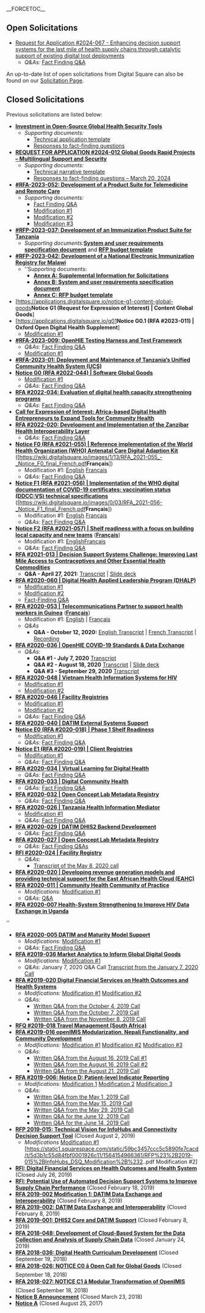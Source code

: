 \_\_FORCETOC\_\_

## Open Solicitations

- [Request for Application \#2024-067 - Enhancing decision support
  systems for the last mile of health supply chains through catalytic
  support of existing digital tool
  deployments](https://digitalsquare.org/rfa-2024-076-enhancing-decision-support-systemss)
  - *Q&As:* [Fact Finding
    Q&A](https://digitalsquare.org/s/RFA-QA-2024-076-Final.pdf)

An up-to-date list of open solicitations from Digital Square can also be
found on our [Solicitation
Page](http://digitalsquare.org/solicitations).

## Closed Solicitations

Previous solicitations are listed below:

- [**Investment in Open-Source Global Health Security
  Tools**](https://digitalsquare.org/rfa-2024-067-investment-open-source-global-health-security-tools)
  - *Supporting documents:*
    - [Technical application
      template](https://digitalsquare.org/s/2024-RFA-Security-Technical-Application-Template.docx)
    - [Responses to fact-finding
      questions](https://digitalsquare.org/s/RFA2024_067_QandA_Final.pdf)
- [**REQUEST FOR APPLICATION \#2024-012 Global Goods Rapid Projects –
  Multilingual Support and
  Security**](https://digitalsquare.org/s/RFA-2024-012_GG_Rapid-Projects_Multilingual_Support__Security.pdf)
  - *Supporting documents:*
    - [Technical narrative
      template](https://docs.google.com/document/d/18nvr0Dnb9v8DwWJwKUOJe8kPbW5CmwJw/edit?usp=sharing&ouid=108528592918980127354&rtpof=true&sd=true)
    - [Responses to fact-finding questions – March 20,
      2024](https://digitalsquare.org/s/RFA-2024-012-Responses-to-fact-finding-questions-FINALdocx.pdf)
- [**\#RFA-2023-052: Development of a Product Suite for Telemedicine and
  Remote
  Care**](https://wiki.digitalsquare.io/images/d/d9/Product_Suite_Telemedicine_RFA_FINAL.pdf)
  - *Supporting documents:*
    - [Fact Finding
      Q&A](https://wiki.digitalsquare.io/images/1/1d/Telemedicine_RFA_Q%26A.pdf)
    - [Modification
      \#1](https://wiki.digitalsquare.io/images/e/e3/Telemedicine_RFA_Modifcation.pdf)
    - [Modification
      \#2](https://wiki.digitalsquare.io/images/3/3a/Telemedicine%2BRFA%2BModifcation2%2B.pdf)
    - [Modification
      \#3](https://wiki.digitalsquare.io/images/9/94/Telemedicine_RFA_Modification_3.pdf)
- [**\#RFP-2023-037: Development of an Immunization Product Suite for
  Tanzania**](https://wiki.digitalsquare.io/images/7/7b/RFP_Immunization_Product_Suite_Tanzania.pdf)
  - *Supporting documents:*[**System and user requirements specification
    document**](https://wiki.digitalsquare.io/images/4/47/DIPC_TImR_Requirement_Specification_Document.pdf)
    and [**RFP budget
    template**](https://wiki.digitalsquare.io/index.php/File:RFP_Budget_Template.xlsx)
- [**\#RFP-2023-042: Development of a National Electronic Immunization
  Registry for
  Malawi**](https://wiki.digitalsquare.io/images/b/bb/MW_RFP_Aug2023_Final.pdf)
  - ''Supporting documents:
    - [**Annex A: Supplemental Information for
      Solicitations**](https://wiki.digitalsquare.io/images/9/92/Annex_A_Supplemental-Information-for-PATH-Solicitations.pdf)  
    - [**Annex B: System and user requirements specification
      document**](https://static1.squarespace.com/static/59bc3457ccc5c5890fe7cacd/t/64e89579927a8f50417dce0f/1692964405772/SURD_Immunization-MW_Aug2023+.pdf)  
    - [**Annex C: RFP budget
      template**](https://wiki.digitalsquare.io/index.php/File:RFP_Budget_Template.xlsx)
- \[<https://applications.digitalsquare.io/notice-g1-content-global-goods>**Notice
  G1 (Request for Expression of Interest) \| Content Global Goods**\]
- \[<https://applications.digitalsquare.io/g01>**Notice G0.1 (RFA
  \#2023-011) \| Oxford Open Digital Health Supplement**\]
  - [Modification
    \#1](https://applications.digitalsquare.io/notice-g01-modification-1)
- [**\#RFA-2023-009: OpenHIE Testing Harness and Test
  Framework**](https://wiki.digitalsquare.io/images/9/94/RFP_testing_harness_2023_009_FINAL_0.pdf)
  - *Q&As:* [Fact Finding
    Q&A](https://wiki.digitalsquare.io/images/2/23/Testing_Harness_Q_and_A_Updated.pdf)
  - [Modification
    \#1](https://wiki.digitalsquare.io/images/b/b2/Testing_Harness_Modification_1_FINAL.pdf)
- [**\#RFA-2023-01: Deployment and Maintenance of Tanzania’s Unified
  Community Health System
  (UCS)**](https://wiki.digitalsquare.io/images/7/7f/RFA-2023-01_Deployment_and_Maintenance_of_Tanzania%E2%80%99s_Unified_Community_Health_System_%28UCS%29.pdf)
- [**Notice G0 (RFA \#2022-044) \| Software Global
  Goods**](https://applications.digitalsquare.io/)
  - [Modification
    \#1](https://applications.digitalsquare.io/notice-g0-mod1)
  - *Q&As:* [Fact Finding
    Q&A](https://applications.digitalsquare.io/notice-g0-qa)
- [**RFA \#2022-034: Evaluation of digital health capacity strengthening
  programs**](https://wiki.digitalsquare.io/images/2/2f/RFA_2022_034_DHALP_Evaluation_of_digital_health_capacity_strengthening_programs.pdf)
  - *Q&As:* [Fact Finding
    Q&A](https://wiki.digitalsquare.io/images/1/12/RFA_-2022-034_-_Evaluation_of_Digital_Health_Capacity_Strengthening_Programs_Q_%26_A.pdf)
- [**Call for Expression of Interest: Africa-based Digital Health
  Entrepreneurs to Expand Tools for Community
  Health**](https://wiki.digitalsquare.io/images/c/cb/DHE_Dsquare_Africa_EOI_FINAL.pdf)
- [**RFA \#2022-020: Development and Implementation of the Zanzibar
  Health Interoperability
  Layer**](https://wiki.digitalsquare.io/images/b/b7/RFA_2022-020_-_Development_and_Implementation_of_the_Zanzibar_Health_Interoperabilty_Layer.pdf)
  - *Q&As:* [Fact Finding
    Q&A](https://wiki.digitalsquare.io/images/9/9a/RFA_-2022-020_-_Development_and_Implementation_of_the_Zanzibar_Health_Interoperability_Layer_QA.pdf)
- [**Notice F0 (RFA \#2021-055) \| Reference implementation of the World
  Health Organization (WHO) Antenatal Care Digital Adaption
  Kit**](https://wiki.digitalsquare.io/images/0/0e/RFA-_2021-055_Notice_F0_-_Reference_implementation_of_the_World_Health_Organization_Antenatal_Care_Digital_Adaption_Kit_Final.pdf)
  (\[<https://wiki.digitalsquare.io/images/1/13/RFA_2021-055_-_Notice_F0_final_French.pdf>**Français**\])
  - Modification \#1:
    [English](https://wiki.digitalsquare.io/images/7/78/Notice_F0_Modification_1.pdf)
    [Français](https://wiki.digitalsquare.io/images/1/15/Notice_F0_Modification_1-French.pdf)
  - *Q&As:* [Fact Finding
    Q&A](https://wiki.digitalsquare.io/images/6/68/Notice_F_Q%26A_.pdf)
- [**Notice F1 (RFA \#2021-056) \| Implementation of the WHO digital
  documentation of COVID-19 certificates: vaccination status (DDCC:VS)
  technical
  specifications**](https://wiki.digitalsquare.io/images/d/de/RFA-_2021-056-_Notice_F1_-_Implementation_of_the_WHO_digital_documentation_of_COVID-19_certificates_final.pdf)
  (\[<https://wiki.digitalsquare.io/images/0/03/RFA_2021-056-_Notice_F1_final_French.pdf>**Français**\])
  - Modification \#1:
    [English](https://wiki.digitalsquare.io/images/6/67/Notice_F1_English_Modification_1.pdf)
    [Français](https://wiki.digitalsquare.io/images/a/a9/Notice_F1_Modification_1_French.pdf)
  - *Q&As:* [Fact Finding
    Q&A](https://wiki.digitalsquare.io/images/6/68/Notice_F_Q%26A_.pdf)
- [**Notice F2 (RFA \#2021-057) \| Shelf readiness with a focus on
  building local capacity and new
  teams**](https://wiki.digitalsquare.io/images/2/22/RFA-_2021-057_-_Notice_F2_Shelf_readiness_with_a_focus_on_building_local_capacity_and_new_teams.pdf)
  ([**Français**](https://wiki.digitalsquare.io/images/d/d9/RFA_2021-057_-_Notice_F2_final_French.pdf))
  - Modification \#1:
    [English](https://wiki.digitalsquare.io/images/3/36/Notice_F2_English_Modification_1.pdf)[Français](https://wiki.digitalsquare.io/images/9/9d/Notice_F2_Modification_1_French.pdf)
  - *Q&As:* [Fact Finding
    Q&A](https://wiki.digitalsquare.io/images/6/68/Notice_F_Q%26A_.pdf)
- [**RFA \#2021-013 \| Decision Support Systems Challenge: Improving
  Last Mile Access to Contraceptives and Other Essential Health
  Commodities**](https://wiki.digitalsquare.io/images/6/62/RFA_-2021-013_Decision_Support_Systems_Challenge_Improving_Last_Mile_Access_to_Contraceptives_and_Other_Essential_Health_Commodities.pdf)
  - **Q&A - April 27, 2021:**
    [Transcript](https://wiki.digitalsquare.io/images/4/4d/Q%26A_RFA_2021-013_Decision_Support_Systems_Challenge_Improving_Last_Mile_Access_to_Contraceptives_and_Other_Essential_Health_Commodities_%281%29.pdf)
    \| [Slide
    deck](https://docs.google.com/presentation/d/1wBj_iz9wNz8K6vr5JeM8p_kNItTqA6MZC01Gu8d8Dxg/edit#slide=id.gd576da0f14_0_245)
- [**RFA \#2020-060 \| Digital Health Applied Leadership Program
  (DHALP)**](https://wiki.digitalsquare.io/images/f/f6/RFA_2020-060_DHALP.pdf)
  - [Modification
    \#1](https://wiki.digitalsquare.io/images/8/8f/Mod_1_RFA_2020-060_DHALP.pdf)
  - [Modification
    \#2](https://wiki.digitalsquare.io/images/7/7f/RFA_-2020-060_Digital_Health_Applied_Leadership_Program_Mod_-2.pdf)
  - [Fact-Finding
    Q&A](https://wiki.digitalsquare.io/images/d/df/DHALP_Fact-Finding_Questions.pdf)
- [**RFA \#2020-053 \| Telecommunications Partner to support health
  workers in
  Guinea**](https://wiki.digitalsquare.io/images/7/7e/Guinea_RFA_2020-053_Final_English.pdf)
  ([**Français**](https://wiki.digitalsquare.io/images/8/84/Guinea_RFA_2020-053_Final_French.pdf))
  - Modification \#1:
    [English](https://wiki.digitalsquare.io/images/4/4c/Guinea_RFA_2020-053_Modification_English.pdf)
    \|
    [Français](https://wiki.digitalsquare.io/images/a/ab/Guinea_RFA_2020-053_Modification_French.pdf)
  - *Q&As*
    - **Q&A - October 12, 2020:** [English
      Transcript](https://wiki.digitalsquare.io/images/b/b6/Guinea_RFA_Q%26A_Session_Transcript_English.pdf)
      \| [French
      Transcript](https://wiki.digitalsquare.io/images/2/27/Guinea_RFA_Q%26A_Session_Transcript_French.pdf)
      \|
      [Recording](https://path.zoom.us/rec/play/voj3tFBF2ZCVznQwiC9AJLAZHx6-dtfFFN9VeDuiPzJEaA3Lx1LVjsr2lWSCdVM2QHL5ihjha_HADsek.oHnGaWEDIx1pLxCA?autoplay=true&startTime=1602511250000)
- [**RFA \#2020-036 \| OpenHIE COVID-19 Standards & Data
  Exchange**](https://wiki.digitalsquare.io/images/5/59/RFA_-2020-036_OpenHIE_COVID-19_Standards_%26_Data_Exchange.pdf)
  - *Q&As:*
    - **Q&A \#1 - July 7, 2020**
      [Transcript](https://wiki.digitalsquare.io/images/8/8e/Q%26A_-1_for_RFA_-2020-036_OpenHIE_COVID-19_Standards_%26_Data_Exchange.pdf)
    - **Q&A \#2 - August 18, 2020**
      [Transcript](https://wiki.digitalsquare.io/images/7/7d/Q%26A_RFA_2020-036_18_Aug_2020_Transcript.pdf)
      \| [Slide
      deck](https://docs.google.com/presentation/d/1VH6I91HrMYbUozb_L0SoeKrnJqPDCZCO47Wm9RAnOoI/edit?usp=sharing)
    - **Q&A \#3 - September 29, 2020**
      [Transcript](https://wiki.digitalsquare.io/images/9/95/QA_3_RFA_-2020-036_OpenHIE_COVID-19_Standards_%26_Data_Exchange.pdf)
- [**RFA \#2020-048 \| Vietnam Health Information Systems for
  HIV**](https://wiki.digitalsquare.io/images/6/60/RFA_2020-048_Vietnam_HIS.pdf)
  - [Modification
    \#1](https://wiki.digitalsquare.io/images/e/e6/Mod_1_RFA_2020-048_Vietnam_HIS_%281%29.pdf)
  - [Modification
    \#2](https://wiki.digitalsquare.io/images/e/e2/RFA_-2020-048_Vietnam_HIS_Mod_2.pdf)
- [**RFA \#2020-046 \| Facility
  Registries**](https://wiki.digitalsquare.io/images/a/a6/RFA_-2020-046_Facility_Registries.pdf)
  - [Modification
    \#1](https://wiki.digitalsquare.io/images/b/b4/RFA_-2020-046_Facility_Registries_Modification_1.pdf)
  - [Modification
    \#2](https://wiki.digitalsquare.io/images/1/15/RFA_-2020-046_Facility_Registries_Modification_2.pdf)
  - *Q&As:* [Fact Finding
    Q&A](https://wiki.digitalsquare.io/images/6/67/RFA-2020-046_Fact-finding_Questions.pdf)
- [**RFA \#2020-040 \| DATIM External Systems
  Support**](https://wiki.digitalsquare.io/images/d/d9/RFA_-2020-040_DATIM_External_Systems_Support.pdf)
- [**Notice E0 (RFA \#2020-018) \| Phase 1 Shelf
  Readiness**](https://wiki.digitalsquare.io/images/4/45/RFA_2020-018_-_Notice_E0_Phase_1_Shelf_Readiness.pdf)
  - [Modification
    \#1](https://wiki.digitalsquare.io/images/7/76/Notice_E0_Mod_-1.pdf)
  - *Q&As:* [Fact Finding
    Q&A](https://wiki.digitalsquare.io/images/7/71/Notice_E_Questions.pdf)
- [**Notice E1 (RFA \#2020-019) \| Client
  Registries**](https://wiki.digitalsquare.io/images/b/bc/RFA_2020-019_-_Notice_E1_Client_Registries.pdf)
  - [Modification
    \#1](https://wiki.digitalsquare.io/images/5/5f/Notice_E1_Mod_-1.pdf)
  - *Q&As:* [Fact Finding
    Q&A](https://wiki.digitalsquare.io/images/7/71/Notice_E_Questions.pdf)
- [**RFA \#2020-034 \| Virtual Learning for Digital
  Health**](https://wiki.digitalsquare.io/images/4/4b/RFA_2020-034_-_Virtual_Learning_for_Digital_Health.pdf)
  - *Q&As:* [Fact Finding
    Q&A](https://wiki.digitalsquare.io/images/e/e4/Fact-finding_Questions_for_RFA_-2020-034_Virtual_Learning_for_Digital_Health.pdf)
- [**RFA \#2020-033 \| Digital Community
  Health**](https://wiki.digitalsquare.io/images/9/94/PMI_DigitalSquare_2020-033_RFA.pdf)
  - *Q&As:* [Fact Finding
    Q&A](https://wiki.digitalsquare.io/images/9/98/Fact_Finding_Questions_RFA_-2020-033_-_Digital_Community_Health.pdf)
- [**RFA \#2020-032 \| Open Concept Lab Metadata
  Registry**](https://wiki.digitalsquare.io/images/a/a9/Open_Concept_Lab_Metadata_Registry_RFA_-2020-032.pdf)
  - *Q&As:* [Fact Finding
    Q&A](https://wiki.digitalsquare.io/images/f/f7/Fact-finding_Questions_for_RFA_-2020-032_Open_Concept_Lab_Metadata_Registry.pdf)
- [**RFA \#2020-026 \| Tanzania Health Information
  Mediator**](https://wiki.digitalsquare.io/images/b/b4/RFA_2020-026_Tanzania_HIM.pdf)
  - [Modification
    \#1](https://wiki.digitalsquare.io/images/2/20/RFA_-2020-026_Tanzania_HIM_Mod_-1.pdf)
  - *Q&As:* [Fact Finding
    Q&A](https://wiki.digitalsquare.io/images/a/aa/Fact-Finding_Questions_Final.pdf)
- [**RFA \#2020-029 \| DATIM DHIS2 Backend
  Development**](https://wiki.digitalsquare.io/images/6/68/RFA_-2020-029_DATIM_DHIS2_Backend_Development.pdf)
  - *Q&As:* [Fact Finding
    Q&A](https://wiki.digitalsquare.io/images/d/d7/RFA_2020-029_Fact-finding_Questions.pdf)
- [**RFA \#2020-027 \| Open Concept Lab Metadata
  Registry**](https://wiki.digitalsquare.io/images/1/16/Open_Concept_Lab_Metadata_Registry_RFA_-2020-027.pdf)
  - *Q&As:* [Fact Finding
    Q&As](https://wiki.digitalsquare.io/images/0/08/OCL_RFA_fact-finding_questions.pdf)
- [**RFI \#2020-024 \| Facility
  Registry**](https://wiki.digitalsquare.io/images/f/f1/RFI_-_Facility_Registry.pdf)
  - *Q&As:*
    - [Transcript of the May 8, 2020
      call](https://wiki.digitalsquare.io/images/f/f7/FR_RFI_Q%26A.pdf)
- [**RFA \#2020-020 \| Developing revenue generation models and
  providing technical support for the East African Health Cloud
  (EAHC)**](https://wiki.digitalsquare.io/images/e/e2/RFA_2020-020_EAHC_FINAL.pdf)
- [**RFA \#2020-011 \| Community Health Community of
  Practice**](https://wiki.digitalsquare.io/images/f/f3/Community_Health_Data_Workflows_COP_RFA.pdf)
  - *Modifications:* [Modification
    \#1](https://wiki.digitalsquare.io/images/b/b1/RFA_-2020-011_Community_Health_Data_Workflows_COP_Mod_-1.pdf)
  - *Q&As:*
    [Q&A](https://wiki.digitalsquare.io/images/7/79/RFA_-2020-011_Community_Health_Community_of_Practice_QA.pdf)
- [**RFA \#2020-007 Health-System Strengthening to Improve HIV Data
  Exchange in
  Uganda**](https://wiki.digitalsquare.io/images/1/18/RFA_2020-007_HIE_Convening_Final.pdf)

''

- [**RFA \#2020-005 DATIM and Maturity Model
  Support**](https://wiki.digitalsquare.io/images/d/df/RFA_2020-005_DATIM_Support_FINAL.pdf)
  - *Modifications:* [Modification
    \#1](https://wiki.digitalsquare.io/images/b/b6/RFA_-2020-005_DATIM_and_Maturity_Model_Support_Mod_-1.pdf)
  - *Q&As:* [Fact Finding
    Q&A](https://wiki.digitalsquare.io/images/a/ac/RFA_-2020-005_DATIM_and_Maturity_Model_Support_Fact_Finding_Questions.pdf)
- [**RFA \#2019-036 Market Analytics to Inform Global Digital
  Goods**](https://wiki.digitalsquare.io/images/0/0b/RFA_-2019-036_Market_Analytics_to_Inform_Global_Digital_Goods.pdf)
  - *Modifications:* [Modification
    \#1](https://wiki.digitalsquare.io/images/b/bd/RFA_-2019-036_Market_Analytics_to_Inform_Global_Digital_Goods_Modification_-1_F.pdf)
  - *Q&As:* January 7, 2020 Q&A Call [Transcript from the January 7,
    2020
    Call](https://wiki.digitalsquare.io/images/c/c1/RFA_Q%26A_1-7-2020_Transcript.pdf)
- [**RFA \#2019-020 Digital Financial Services on Health Outcomes and
  Health
  Systems**](https://wiki.digitalsquare.io/images/1/15/DFS_RFA_-2019-020_FINAL.pdf)
  - *Modifications:* [Modification
    \#1](https://wiki.digitalsquare.io/images/3/3d/Digital_Financial_Services_RFA_Modification-1.pdf)
    [Modification
    \#2](https://wiki.digitalsquare.io/images/f/f5/DFS_RFA_mod-2.pdf)
  - *Q&As:*
    - [Written Q&A from the October 4, 2019
      Call](https://wiki.digitalsquare.io/images/5/5e/RFA_-2019-020_Q%26A_-1_Transcription.pdf)
    - [Written Q&A from the October 7, 2019
      Call](https://wiki.digitalsquare.io/images/6/6f/RFA_-2019-020_Q%26A_-2_Transcription.pdf)
    - [Written Q&A from the November 8, 2019
      Call](https://wiki.digitalsquare.io/images/d/d7/RFA_2019-020_Q%26A_-3_transcription.pdf)
- [**RFQ \#2019-018 Travel Management (South
  Africa)**](https://wiki.digitalsquare.io/images/4/43/RFQ_Travel_management_SA_2019_018_Re-release.pdf)
- [**RFA \#2019-016 openIMIS Modularization, Nepali Functionality, and
  Community
  Development**](https://static1.squarespace.com/static/59bc3457ccc5c5890fe7cacd/t/5d4b00b83e8e87000175c84e/1565196473770/RFA+%232019-016+openIMIS+Modularization.pdf)
  - *Modifications:* [Modification
    \#1](https://wiki.digitalsquare.io/images/c/cf/OpenIMIS_RFA_mod-1_FINAL.pdf)
    [Modification
    \#2](https://wiki.digitalsquare.io/images/d/da/OpenIMIS_RFA_mod_2.pdf)
    [Modification
    \#3](https://wiki.digitalsquare.io/images/1/13/OpenIMIS_RFA_mod_3.pdf)
  - *Q&As:*
    - [Written Q&A from the August 16, 2019 Call
      \#1](https://wiki.digitalsquare.io/images/6/60/RFA_-2019-016_QA_-1_Transcription.pdf)
    - [Written Q&A from the August 16, 2019 Call
      \#2](https://wiki.digitalsquare.io/images/c/cf/RFA_-2019-016_QA_-2_Transcription.pdf)
    - [Written Q&A from the August 21, 2019
      Call](https://wiki.digitalsquare.io/images/0/0a/RFA_-2019-016_Q%26A_-3_Transcription.pdf)
- [**RFA \#2019-006: Notice D: Patient-level Indicator
  Reporting**](https://static1.squarespace.com/static/59bc3457ccc5c5890fe7cacd/t/5cc1de3ff9619a28778725f9/1556209215732/Notice+D_RFA+2019-006_FINAL.pdf)
  - *Modifications:* [Modification
    1](https://static1.squarespace.com/static/59bc3457ccc5c5890fe7cacd/t/5ccb6ab09b747a292f18c9c4/1556834992787/Notice+D_RFA+2019-006_Mod+1.pdf)
    [Modification
    2](https://wiki.digitalsquare.io/images/7/70/RFAMOD2.docx_%281%29.pdf)
    [Modification
    3](https://static1.squarespace.com/static/59bc3457ccc5c5890fe7cacd/t/5d0be07e0b63e70001faf45d/1561059454979/Notice+D+RFA+Mod+3+Checklist_final.pdf)
  - *Q&As:*
    - [Written Q&A from the May 1, 2019
      Call](https://wiki.digitalsquare.io/index.php/Minutes_from_Global_Goods_Calls#May_1.2C_2019_Call_.7C_Notice_D_Q.26A_on_Request_for_Application)
    - [Written Q&A from the May 15, 2019
      Call](https://wiki.digitalsquare.io/index.php/Minutes_from_Global_Goods_Calls#May_15.2C_2019_Call_.7C_Notice_D_Q.26A_on_Request_for_Application)
    - [Written Q&A from the May 29, 2019
      Call](https://wiki.digitalsquare.io/index.php/Minutes_from_Global_Goods_Calls#May_29.2C_2019_Call_.7C_Notice_D_Q.26A_on_Request_for_Application)
    - [Written Q&A for the June 12, 2019
      Call](https://wiki.digitalsquare.io/index.php/Minutes_from_Global_Goods_Calls#June_12.2C_2019_Call_.7C_Notice_D_Q.26A_on_Request_for_Application)
    - [Written Q&A for the June 14, 2019
      Call](https://wiki.digitalsquare.io/index.php/Minutes_from_Global_Goods_Calls#June_14.2C_2019_Call_.7C_Notice_D_Q.26A_on_Request_for_Application)
- [**RFP 2019-015: Technical Vision for InfoHubs and Connectivity
  Decision Support
  Tool**](https://static1.squarespace.com/static/59bc3457ccc5c5890fe7cacd/t/5d38a036c827be00016cea4f/1563992119777/RFP%23+2019-015+InfoHubs_DSQ_FINAL.pdf)
  (Closed August 2, 2019)
  - *Modifications* [Modification
    \#1](https://static1.squarespace.com/static/59bc3457ccc5c5890fe7cacd/t/5d31d4e954059a00017e5779/1563546858836/RFP%23+2019-015+InfoHubs_DSQ_Modification+%231.pdf)
    \[<https://static1.squarespace.com/static/59bc3457ccc5c5890fe7cacd/t/5d3b1c55d84fbf0001926c11/1564154966361/RFP%23%2B2019-015%2BInfoHubs_DSQ_Modification%2B%232>..pdf
    Modification \#2\]
- [**RFI: Digital Financial Services on Health Outcomes and Health
  System**](https://static1.squarespace.com/static/59bc3457ccc5c5890fe7cacd/t/5d31d573c922b8000183c626/1563546995819/RFI+-+Digital+Financial+Services+on+Health+Outcomes+and+Health+Systems_FINAL.pdf)
  (Closed July 26, 2019)
- [**RFI: Potential Use of Automated Decision Support Systems to Improve
  Supply Chain
  Performance**](https://static1.squarespace.com/static/59bc3457ccc5c5890fe7cacd/t/5c4f71cbbba2235db19bdd07/1548710348389/RFI_DSS+in+GHSC_FINAL.pdf)
  (Closed February 18, 2019)
- [**RFA 2019-002 Modification 1: DATIM Data Exchange and
  Interoperability**](https://wiki.digitalsquare.io/images/3/33/RFA_2019-002_DATIM_DSQ_Mod_1.pdf)
  (Closed February 8, 2019)
- [**RFA 2019-002: DATIM Data Exchange and
  Interoperability**](https://static1.squarespace.com/static/59bc3457ccc5c5890fe7cacd/t/5c4b36f570a6ad1f66a499b3/1548433141610/RFA+2019-002+DATIM_DSQ_FINAL.pdf)
  (Closed February 8, 2019)
- [**RFA 2019-001: DHIS2 Core and DATIM
  Support**](https://static1.squarespace.com/static/59bc3457ccc5c5890fe7cacd/t/5c4b3682352f53cfedc92db8/1548433027240/RFA+2019-001+DHIS2_Core_DATIM_FINAL.pdf)
  (Closed February 8, 2019)
- [**RFA 2018-048: Development of Cloud-Based System for the Data
  Collection and Analysis of Supply Chain
  Data**](https://wiki.digitalsquare.io/images/2/2a/RFA_2018-048_DSQ.pdf)
  (Closed January 24, 2019)
- [**RFA 2018-036: Digital Health Curriculum
  Development**](https://wiki.digitalsquare.io/images/0/02/RFP_2018-036_Digital_Health_Curriculum_Development.pdf)
  (Closed September 19, 2018)
- [**RFA 2018-026: NOTICE C0 â Open Call for Global
  Goods**](https://wiki.digitalsquare.io/images/1/15/2018-026_RFA_Notice_C_-_Global_Goods.pdf)
  (Closed September 18, 2018)
- [**RFA 2018-027: NOTICE C1 â Modular Transformation of
  OpenIMIS**](https://wiki.digitalsquare.io/images/0/0b/2018-027_RFA_Notice_C_-_MODULAR_TRANSFORMATION_OF_OPENIMIS.pdf)
  (Closed September 18, 2018)
- [**Notice B
  Announcement**](https://wiki.digitalsquare.io/images/3/3f/Digital_Square_-_Notice_B.pdf)
  (Closed March 23, 2018)
- <a href="Media:Notice_A.pdf" class="wikilink" title=" Notice A">
  <strong>Notice A</strong></a> (Closed August 25, 2017)
